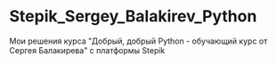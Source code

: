 # Stepik_Sergey_Balakirev_Python
Мои решения курса "Добрый, добрый Python - обучающий курс от Сергея Балакирева" с платформы Stepik
